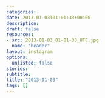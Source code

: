 ```yaml
---
categories:
date: 2013-01-03T01:01:33+00:00
description:
draft: false
resources:
- src: 2013-01-03_01-01-33_UTC.jpg
  name: "header"
layout: instagram
options:
  unlisted: false
stories:
subtitle:
title: "2013-01-03"
tags: []
---
```


 
